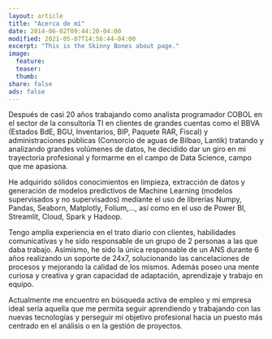 ```yaml
---
layout: article
title: "Acerca de mí"
date: 2014-06-02T09:44:20-04:00
modified: 2021-05-07T14:56:44-04:00
excerpt: "This is the Skinny Bones about page."
image:
  feature:
  teaser:
  thumb:
share: false
ads: false
---
```


Después de casi 20 años trabajando como analista programador COBOL en el sector de la consultoría TI en clientes de grandes cuentas como el BBVA (Estados BdE, BGU, Inventarios, BIP, Paquete RAR, Fiscal) y administraciones públicas (Consorcio de aguas de Bilbao, Lantik) tratando y analizando grandes volúmenes de datos, he decidido dar un giro en mi trayectoria profesional y formarme en el campo de Data Science, campo que me apasiona.

He adquirido sólidos conocimientos en limpieza, extracción de datos y generación de modelos predictivos de Machine Learning (modelos supervisados y no supervisados) mediante el uso de librerías Numpy, Pandas, Seaborn, Matplotly, Folium,..., así como en el uso de Power BI, Streamlit, Cloud, Spark y Hadoop.

Tengo amplia experiencia en el trato diario con clientes, habilidades comunicativas y he sido responsable de un grupo de 2 personas a las que daba trabajo. Asimismo, he sido la única responsable de un ANS durante 6 años realizando un soporte de 24x7, solucionando las cancelaciones de procesos y mejorando la calidad de los mismos. Además poseo una mente curiosa y creativa y gran capacidad de adaptación, aprendizaje y trabajo en equipo.

Actualmente me encuentro en búsqueda activa de empleo y mi empresa ideal sería aquella que me permita seguir aprendiendo y trabajando con las nuevas tecnologías y perseguir mi objetivo profesional hacia un puesto más centrado en el análisis o en la gestión de proyectos.
